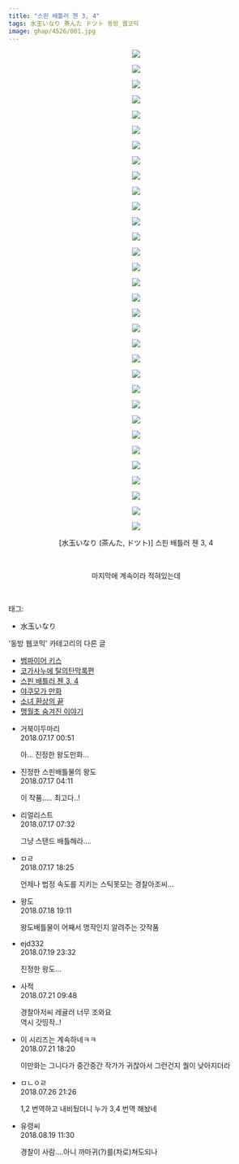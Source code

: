 ```yaml
---
title: "스핀 배틀러 첸 3, 4"
tags: 水玉いなり 茶んた ドツト 동방_웹코믹
image: ghap/4526/001.jpg
---
```

<div class="article">
<p style="text-align: center; clear: none; float: none;"><img src="{{ site.nasurl }}/ghap/4526/001.jpg"/></p>
<p style="text-align: center; clear: none; float: none;"><img src="{{ site.nasurl }}/ghap/4526/002.jpg"/></p>
<p style="text-align: center; clear: none; float: none;"><img src="{{ site.nasurl }}/ghap/4526/003.jpg"/></p>
<p style="text-align: center; clear: none; float: none;"><img src="{{ site.nasurl }}/ghap/4526/004.jpg"/></p>
<p style="text-align: center; clear: none; float: none;"><img src="{{ site.nasurl }}/ghap/4526/005.jpg"/></p>
<p style="text-align: center; clear: none; float: none;"><img src="{{ site.nasurl }}/ghap/4526/006.jpg"/></p>
<p style="text-align: center; clear: none; float: none;"><img src="{{ site.nasurl }}/ghap/4526/007.jpg"/></p>
<p style="text-align: center; clear: none; float: none;"><img src="{{ site.nasurl }}/ghap/4526/008.jpg"/></p>
<p style="text-align: center; clear: none; float: none;"><img src="{{ site.nasurl }}/ghap/4526/009.jpg"/></p>
<p style="text-align: center; clear: none; float: none;"><img src="{{ site.nasurl }}/ghap/4526/010.jpg"/></p>
<p style="text-align: center; clear: none; float: none;"><img src="{{ site.nasurl }}/ghap/4526/011.jpg"/></p>
<p style="text-align: center; clear: none; float: none;"><img src="{{ site.nasurl }}/ghap/4526/012.jpg"/></p>
<p style="text-align: center; clear: none; float: none;"><img src="{{ site.nasurl }}/ghap/4526/013.jpg"/></p>
<p style="text-align: center; clear: none; float: none;"><img src="{{ site.nasurl }}/ghap/4526/014.jpg"/></p>
<p style="text-align: center; clear: none; float: none;"><img src="{{ site.nasurl }}/ghap/4526/015.jpg"/></p>
<p style="text-align: center; clear: none; float: none;"><img src="{{ site.nasurl }}/ghap/4526/016.jpg"/></p>
<p style="text-align: center; clear: none; float: none;"><img src="{{ site.nasurl }}/ghap/4526/017.jpg"/></p>
<p style="text-align: center; clear: none; float: none;"><img src="{{ site.nasurl }}/ghap/4526/018.jpg"/></p>
<p style="text-align: center; clear: none; float: none;"><img src="{{ site.nasurl }}/ghap/4526/019.jpg"/></p>
<p style="text-align: center; clear: none; float: none;"><img src="{{ site.nasurl }}/ghap/4526/020.jpg"/></p>
<p style="text-align: center; clear: none; float: none;"><img src="{{ site.nasurl }}/ghap/4526/021.jpg"/></p>
<p style="text-align: center; clear: none; float: none;"><img src="{{ site.nasurl }}/ghap/4526/022.jpg"/></p>
<p style="text-align: center; clear: none; float: none;"><img src="{{ site.nasurl }}/ghap/4526/023.jpg"/></p>
<p style="text-align: center; clear: none; float: none;"><img src="{{ site.nasurl }}/ghap/4526/024.jpg"/></p>
<p style="text-align: center; clear: none; float: none;"><img src="{{ site.nasurl }}/ghap/4526/025.jpg"/></p>
<p style="text-align: center; clear: none; float: none;"><img src="{{ site.nasurl }}/ghap/4526/026.jpg"/></p>
<p style="text-align: center; clear: none; float: none;"><img src="{{ site.nasurl }}/ghap/4526/027.jpg"/></p>
<p style="text-align: center; clear: none; float: none;"><img src="{{ site.nasurl }}/ghap/4526/028.jpg"/></p>
<p style="text-align: center; clear: none; float: none;"><img src="{{ site.nasurl }}/ghap/4526/029.jpg"/></p>
<p style="text-align: center; clear: none; float: none;"><img src="{{ site.nasurl }}/ghap/4526/030.jpg"/></p>
<p style="text-align: center; clear: none; float: none;"><img src="{{ site.nasurl }}/ghap/4526/031.jpg"/></p>
<p style="text-align: center; clear: none; float: none;"><img src="{{ site.nasurl }}/ghap/4526/032.jpg"/></p>
<p style="text-align: center; clear: none; float: none;">[水玉いなり (茶んた, ドツト)] 스핀 배틀러 첸 3, 4</p>
<p style="text-align: center; clear: none; float: none;"><br/></p>
<p style="text-align: center; clear: none; float: none;">마지막에 계속이라 적혀있는데</p>
<p><br/></p>
</div><div class="tagTrail">
<p>태그: </p>
<ul>
<li>水玉いなり</li>
</ul>
</div><div class="another">
<p>'동방 웹코믹' 카테고리의 다른 글</p>
<ul>
<li><a href="/2018-07-17-ghap_4529">뱀파이어 키스</a></li>
<li><a href="/2018-07-16-ghap_4527">코가사누에 탈의탄막록편</a></li>
<li><a href="/2018-07-16-ghap_4526">스핀 배틀러 첸 3, 4</a></li>
<li><a href="/2018-07-16-ghap_4525">야쿠모가 만화</a></li>
<li><a href="/2018-07-16-ghap_4517">소녀 환상의 끝</a></li>
<li><a href="/2018-07-10-ghap_4509">맹월초 숨겨진 이야기</a></li>
</ul>
</div><div class="cb_module cb_fluid">
<div class="cb_wrt cb_profile">
<div class="comment">
<ul>
<li class="cb_thumb_off" id="comment15288235">
<div class="cb_comment_area">
<div class="cb_info_area">
<div class="cb_section">
<span class="cb_nick_name">거북이두마리</span>
</div>
<div class="cb_section">
<span class="cb_date">2018.07.17 00:51 </span>
</div>
</div>
<div class="cb_dsc_comment">
<p class="cb_dsc">
											아... 진정한 왕도만화...
										</p>
</div>
</div></li>
<li class="cb_thumb_off" id="comment15288316">
<div class="cb_comment_area">
<div class="cb_info_area">
<div class="cb_section">
<span class="cb_nick_name">진정한 스핀배틀물의 왕도</span>
</div>
<div class="cb_section">
<span class="cb_date">2018.07.17 04:11 </span>
</div>
</div>
<div class="cb_dsc_comment">
<p class="cb_dsc">
											이 작품..... 최고다..!
										</p>
</div>
</div></li>
<li class="cb_thumb_off" id="comment15288380">
<div class="cb_comment_area">
<div class="cb_info_area">
<div class="cb_section">
<span class="cb_nick_name">리얼리스트</span>
</div>
<div class="cb_section">
<span class="cb_date">2018.07.17 07:32 </span>
</div>
</div>
<div class="cb_dsc_comment">
<p class="cb_dsc">
											그냥 스탠드 배틀해라....
										</p>
</div>
</div></li>
<li class="cb_thumb_off" id="comment15288718">
<div class="cb_comment_area">
<div class="cb_info_area">
<div class="cb_section">
<span class="cb_nick_name">ㅁㄹ</span>
</div>
<div class="cb_section">
<span class="cb_date">2018.07.17 18:25 </span>
</div>
</div>
<div class="cb_dsc_comment">
<p class="cb_dsc">
											언제나 법정 속도를 지키는 스틱못모는 경찰아조씨...
										</p>
</div>
</div></li>
<li class="cb_thumb_off" id="comment15289412">
<div class="cb_comment_area">
<div class="cb_info_area">
<div class="cb_section">
<span class="cb_nick_name">왕도</span>
</div>
<div class="cb_section">
<span class="cb_date">2018.07.18 19:11 </span>
</div>
</div>
<div class="cb_dsc_comment">
<p class="cb_dsc">
											왕도배틀물이 어째서 명작인지 알려주는 갓작품
										</p>
</div>
</div></li>
<li class="cb_thumb_off" id="comment15290254">
<div class="cb_comment_area">
<div class="cb_info_area">
<div class="cb_section">
<span class="cb_nick_name">ejd332</span>
</div>
<div class="cb_section">
<span class="cb_date">2018.07.19 23:32 </span>
</div>
</div>
<div class="cb_dsc_comment">
<p class="cb_dsc">
											진정한 왕도...
										</p>
</div>
</div></li>
<li class="cb_thumb_off" id="comment15291152">
<div class="cb_comment_area">
<div class="cb_info_area">
<div class="cb_section">
<span class="cb_nick_name">사적</span>
</div>
<div class="cb_section">
<span class="cb_date">2018.07.21 09:48 </span>
</div>
</div>
<div class="cb_dsc_comment">
<p class="cb_dsc">
											경찰아저씨 레귤러 너무 조와요<br/>
역시 갓띵작..!
										</p>
</div>
</div></li>
<li class="cb_thumb_off" id="comment15291300">
<div class="cb_comment_area">
<div class="cb_info_area">
<div class="cb_section">
<span class="cb_nick_name">이 시리즈는 계속하네ㅋㅋ</span>
</div>
<div class="cb_section">
<span class="cb_date">2018.07.21 18:20 </span>
</div>
</div>
<div class="cb_dsc_comment">
<p class="cb_dsc">
											이만화는 그니다가 중간중간 작가가 귀찮아서 그런건지 퀄이 낮아지더라
										</p>
</div>
</div></li>
<li class="cb_thumb_off" id="comment15294377">
<div class="cb_comment_area">
<div class="cb_info_area">
<div class="cb_section">
<span class="cb_nick_name">ㅁㄴㅇㄹ</span>
</div>
<div class="cb_section">
<span class="cb_date">2018.07.26 21:26 </span>
</div>
</div>
<div class="cb_dsc_comment">
<p class="cb_dsc">
											1,2 번역하고 내비뒀더니 누가 3,4 번역 해놨네
										</p>
</div>
</div></li>
<li class="cb_thumb_off" id="comment15311956">
<div class="cb_comment_area">
<div class="cb_info_area">
<div class="cb_section">
<span class="cb_nick_name">유령씨</span>
</div>
<div class="cb_section">
<span class="cb_date">2018.08.19 11:30 </span>
</div>
</div>
<div class="cb_dsc_comment">
<p class="cb_dsc">
											경찰이 사람....아니 까마귀(?)를(차로)쳐도되나<br/>
</p>
</div>
</div></li>
</ul>
</div>
</div><!-- commentList close -->
</div>